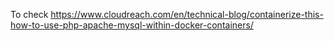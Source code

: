 To check https://www.cloudreach.com/en/technical-blog/containerize-this-how-to-use-php-apache-mysql-within-docker-containers/
